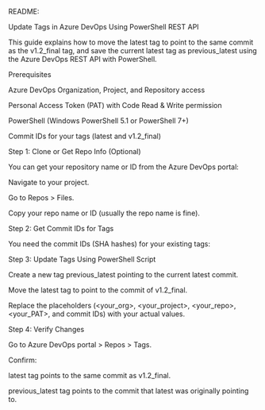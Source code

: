 README: 

Update Tags in Azure DevOps Using PowerShell REST API

This guide explains how to move the latest tag to point to the same commit as the v1.2_final tag, and save the current latest tag as previous_latest using the Azure DevOps REST API with PowerShell.

Prerequisites

Azure DevOps Organization, Project, and Repository access

Personal Access Token (PAT) with Code Read & Write permission

PowerShell (Windows PowerShell 5.1 or PowerShell 7+)

Commit IDs for your tags (latest and v1.2_final)

Step 1: Clone or Get Repo Info (Optional)

You can get your repository name or ID from the Azure DevOps portal:

Navigate to your project.

Go to Repos > Files.

Copy your repo name or ID (usually the repo name is fine).

Step 2: Get Commit IDs for Tags

You need the commit IDs (SHA hashes) for your existing tags:

Step 3: Update Tags Using PowerShell Script

Create a new tag previous_latest pointing to the current latest commit.

Move the latest tag to point to the commit of v1.2_final.

Replace the placeholders (<your_org>, <your_project>, <your_repo>, <your_PAT>, and commit IDs) with your actual values.

Step 4: Verify Changes

Go to Azure DevOps portal > Repos > Tags.

Confirm:

latest tag points to the same commit as v1.2_final.

previous_latest tag points to the commit that latest was originally pointing to.
